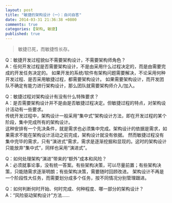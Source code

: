 ```yaml
---
layout: post
title: "敏捷的架构设计（一）：自问自答"
date: 2014-03-31 21:36:38 +0800
comments: true
categories: [架构, 敏捷]
published: true
---
```


> 敏捷已死，而敏捷性长存。



Q：敏捷开发过程貌似不需要架构设计，不需要架构师角色？  
A：任何开发过程是否需要架构设计，不是由采用什么过程决定的，而是由需要完成的开发任务决定的。
如果开发的系统/软件有架构问题需要解决，不论采用何种开发过程、是否采用敏捷过程，都需要架构设计。
如果需要架构设计，而开发团队不确定有能力进行架构设计，那么团队就需要架构师介入/加入。

<!-- more -->

Q：敏捷过程对架构设计有没有什么特殊要求？  
A：是否需要架构设计并不是由是否敏捷过程决定。但敏捷过程的特点，对架构设计活动有一些要求。  
传统开发过程中，架构设计一般采用“集中式”架构设计方法，即在开发过程的某个阶段，集中完成所有的架构设计。  
这种安排有一个先决条件，就是需求也必须集中完成。架构设计的依据是需求，如果需求不能在架构设计活动之前完成，架构设计就没有依据。
然而敏捷过程没有集中完毕的需求，只有“演进式”需求，需求是逐渐挖掘和显现的。这时的架构设计只能放弃“集中式”，同样也采用“演进式”。

Q：如何处理架构“演进”带来的“额外”成本和风险？  
A：必须就事论事，没有统一答案。有些架构决策，可以尽量前置；有些架构决策，只能随需求逐渐明朗；有些架构决策，需要随时回顾改进。
架构设计不再是一个阶段性大任务，而需要划分成多个任务，按不同情况分别管理跟进。

Q：如何判断何时开始、何时完成、何种程度、哪一部分的架构设计？  
A：“风险驱动架构设计”方法……
